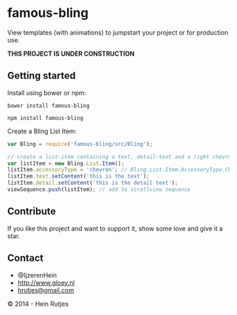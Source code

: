 famous-bling
============

View templates (with animations) to jumpstart your project or for production use.

**THIS PROJECT IS UNDER CONSTRUCTION**


## Getting started

Install using bower or npm:

	bower install famous-bling

	npm install famous-bling

Create a Bling List Item:

```javascript
var Bling = require('famous-bling/src/Bling');

// create a list-item containing a text, detail-text and a right chevron icon
var listItem = new Bling.List.Item();
listItem.accessoryType = 'chevron'; // Bling.List.Item.AccessoryType.CHEVRON;
listItem.text.setContent('this is the text');
listItem.detail.setContent('this is the detail text');
viewSequence.push(listItem); // add to scrollview sequence
```

## Contribute

If you like this project and want to support it, show some love
and give it a star.


## Contact
- 	@IjzerenHein
- 	http://www.gloey.nl
- 	hrutjes@gmail.com

© 2014 - Hein Rutjes